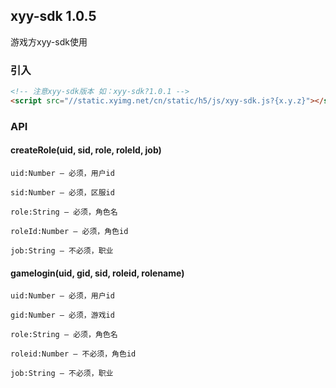 ## xyy-sdk 1.0.5

游戏方xyy-sdk使用

### 引入
```html
<!-- 注意xyy-sdk版本 如：xyy-sdk?1.0.1 -->
<script src="//static.xyimg.net/cn/static/h5/js/xyy-sdk.js?{x.y.z}"></script>
```
### API
#### createRole(uid, sid, role, roleId, job)
    uid:Number — 必须，用户id

    sid:Number — 必须，区服id

    role:String — 必须，角色名

    roleId:Number — 必须，角色id

    job:String — 不必须，职业

#### gamelogin(uid, gid, sid, roleid, rolename)
    uid:Number — 必须，用户id

    gid:Number — 必须，游戏id

    role:String — 必须，角色名

    roleid:Number — 不必须，角色id

    job:String — 不必须，职业

